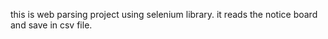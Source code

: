 this is web parsing project using selenium library.
it reads the notice board and save in csv file.
